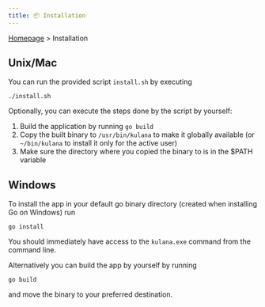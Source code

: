 ```yaml
---
title: 📦 Installation
---
```


[Homepage](index.md) > Installation

## Unix/Mac

You can run the provided script `install.sh` by executing
```shell
./install.sh
```

Optionally, you can execute the steps done by the script by yourself:

1. Build the application by running `go build`
2. Copy the built binary to `/usr/bin/kulana` to make it globally available (or `~/bin/kulana` to install it only for the active user)
3. Make sure the directory where you copied the binary to is in the $PATH variable

## Windows

To install the app in your default go binary directory (created when installing Go on Windows) run
```shell
go install
```

You should immediately have access to the `kulana.exe` command from the command line.

Alternatively you can build the app by yourself by running
```shell
go build
```
and move the binary to your preferred destination.